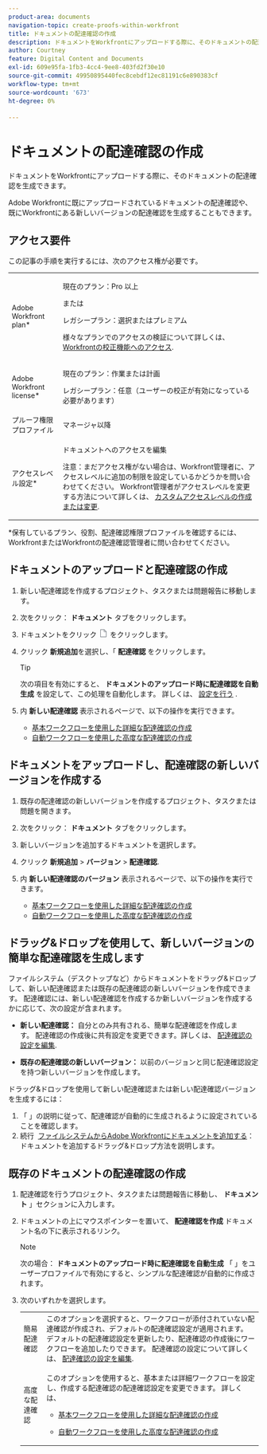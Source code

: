 ```yaml
---
product-area: documents
navigation-topic: create-proofs-within-workfront
title: ドキュメントの配達確認の作成
description: ドキュメントをWorkfrontにアップロードする際に、そのドキュメントの配達確認を生成できます。
author: Courtney
feature: Digital Content and Documents
exl-id: 609e95fa-1fb3-4cc4-9ee8-403fd2f30e10
source-git-commit: 49950895440fec8cebdf12ec81191c6e890383cf
workflow-type: tm+mt
source-wordcount: '673'
ht-degree: 0%

---
```


# ドキュメントの配達確認の作成

ドキュメントをWorkfrontにアップロードする際に、そのドキュメントの配達確認を生成できます。

Adobe Workfrontに既にアップロードされているドキュメントの配達確認や、既にWorkfrontにある新しいバージョンの配達確認を生成することもできます。

<!--
If a proof fails to generate after following the steps described in the following sections, see [Troubleshoot proof creation failures](../../../review-and-approve-work/proofing/tips-tricks-and-troubleshooting/troubleshooting-proof-creation-failures.md).
-->

## アクセス要件

この記事の手順を実行するには、次のアクセス権が必要です。

<table style="table-layout:auto"> 
 <col> 
 <col> 
 <tbody> 
  <tr> 
   <td role="rowheader">Adobe Workfront plan*</td> 
   <td> <p>現在のプラン：Pro 以上</p> <p>または</p> <p>レガシープラン：選択またはプレミアム</p> <p>様々なプランでのアクセスの検証について詳しくは、 <a href="/help/quicksilver/administration-and-setup/manage-workfront/configure-proofing/access-to-proofing-functionality.md" class="MCXref xref">Workfrontの校正機能へのアクセス</a>.</p> </td> 
  </tr> 
  <tr> 
   <td role="rowheader">Adobe Workfront license*</td> 
   <td> <p>現在のプラン：作業または計画</p> <p>レガシープラン：任意（ユーザーの校正が有効になっている必要があります）</p> </td> 
  </tr> 
  <tr> 
   <td role="rowheader">プルーフ権限プロファイル </td> 
   <td>マネージャ以降</td> 
  </tr> 
  <tr> 
   <td role="rowheader">アクセスレベル設定*</td> 
   <td> <p>ドキュメントへのアクセスを編集</p> <p>注意：まだアクセス権がない場合は、Workfront管理者に、アクセスレベルに追加の制限を設定しているかどうかを問い合わせてください。 Workfront管理者がアクセスレベルを変更する方法について詳しくは、 <a href="../../../administration-and-setup/add-users/configure-and-grant-access/create-modify-access-levels.md" class="MCXref xref">カスタムアクセスレベルの作成または変更</a>.</p> </td> 
  </tr> 
 </tbody> 
</table>

&#42;保有しているプラン、役割、配達確認権限プロファイルを確認するには、WorkfrontまたはWorkfrontの配達確認管理者に問い合わせてください。

## ドキュメントのアップロードと配達確認の作成

1. 新しい配達確認を作成するプロジェクト、タスクまたは問題報告に移動します。
1. 次をクリック： **ドキュメント** タブをクリックします。
1. ドキュメントをクリック ![](assets/document-icon.png) をクリックします。
1. クリック **新規追加**&#x200B;を選択し、「 **配達確認** をクリックします。

   >[!TIP]
   >
   >次の項目を有効にすると、 **ドキュメントのアップロード時に配達確認を自動生成** を設定して、この処理を自動化します。 詳しくは、 [設定を行う](../../../workfront-basics/manage-your-account-and-profile/configuring-your-user-profile/configure-my-settings.md) .

1. 内 **新しい配達確認** 表示されるページで、以下の操作を実行できます。

   * [基本ワークフローを使用した詳細な配達確認の作成](../../../review-and-approve-work/proofing/creating-proofs-within-workfront/configure-basic-proof-workflow.md)
   * [自動ワークフローを使用した高度な配達確認の作成](../../../review-and-approve-work/proofing/creating-proofs-within-workfront/create-automated-proof-workflow.md)

## ドキュメントをアップロードし、配達確認の新しいバージョンを作成する

1. 既存の配達確認の新しいバージョンを作成するプロジェクト、タスクまたは問題を開きます。
1. 次をクリック： **ドキュメント** タブをクリックします。
1. 新しいバージョンを追加するドキュメントを選択します。
1. クリック **新規追加** > **バージョン** > **配達確認**.
1. 内 **新しい配達確認のバージョン** 表示されるページで、以下の操作を実行できます。

   * [基本ワークフローを使用した詳細な配達確認の作成](../../../review-and-approve-work/proofing/creating-proofs-within-workfront/configure-basic-proof-workflow.md)
   * [自動ワークフローを使用した高度な配達確認の作成](../../../review-and-approve-work/proofing/creating-proofs-within-workfront/create-automated-proof-workflow.md)

## ドラッグ&amp;ドロップを使用して、新しいバージョンの簡単な配達確認を生成します

ファイルシステム（デスクトップなど）からドキュメントをドラッグ&amp;ドロップして、新しい配達確認または既存の配達確認の新しいバージョンを作成できます。 配達確認には、新しい配達確認を作成するか新しいバージョンを作成するかに応じて、次の設定が含まれます。

* **新しい配達確認：** 自分とのみ共有される、簡単な配達確認を作成します。 配達確認の作成後に共有設定を変更できます。詳しくは、 [配達確認の設定を編集](../../../review-and-approve-work/proofing/managing-proofs-within-workfront/edit-proof-settings.md).

* **既存の配達確認の新しいバージョン：** 以前のバージョンと同じ配達確認設定を持つ新しいバージョンを作成します。

ドラッグ&amp;ドロップを使用して新しい配達確認または新しい配達確認バージョンを生成するには：

1. 「 」の説明に従って、配達確認が自動的に生成されるように設定されていることを確認します。
1. 続行  [ファイルシステムからAdobe Workfrontにドキュメントを追加する](../../../documents/adding-documents-to-workfront/add-documents-from-file-system.md)：ドキュメントを追加するドラッグ&amp;ドロップ方法を説明します。 

## 既存のドキュメントの配達確認の作成

1. 配達確認を行うプロジェクト、タスクまたは問題報告に移動し、 **ドキュメント** 」セクションに入力します。
1. ドキュメントの上にマウスポインターを置いて、 **配達確認を作成** ドキュメント名の下に表示されるリンク。

   >[!NOTE]
   >
   >次の場合： **ドキュメントのアップロード時に配達確認を自動生成** 「 」をユーザープロファイルで有効にすると、シンプルな配達確認が自動的に作成されます。

1. 次のいずれかを選択します。

   <table style="table-layout:auto"> 
    <col> 
    <col> 
    <tbody> 
     <tr> 
      <td role="rowheader">簡易配達確認</td> 
      <td>このオプションを選択すると、ワークフローが添付されていない配達確認が作成され、デフォルトの配達確認設定が適用されます。 デフォルトの配達確認設定を更新したり、配達確認の作成後にワークフローを追加したりできます。 配達確認の設定について詳しくは、 <a href="../../../review-and-approve-work/proofing/managing-proofs-within-workfront/edit-proof-settings.md" class="MCXref xref">配達確認の設定を編集</a>.</td> 
     </tr> 
     <tr> 
      <td role="rowheader">高度な配達確認</td> 
      <td> <p>このオプションを使用すると、基本または詳細ワークフローを設定し、作成する配達確認の配達確認設定を変更できます。 詳しくは、 </p> 
       <ul> 
        <li> <p><a href="../../../review-and-approve-work/proofing/creating-proofs-within-workfront/configure-basic-proof-workflow.md" class="MCXref xref">基本ワークフローを使用した詳細な配達確認の作成</a> </p> </li> 
        <li> <p><a href="../../../review-and-approve-work/proofing/creating-proofs-within-workfront/create-automated-proof-workflow.md" class="MCXref xref">自動ワークフローを使用した高度な配達確認の作成</a> </p> </li> 
       </ul> </td> 
     </tr> 
    </tbody> 
   </table>
